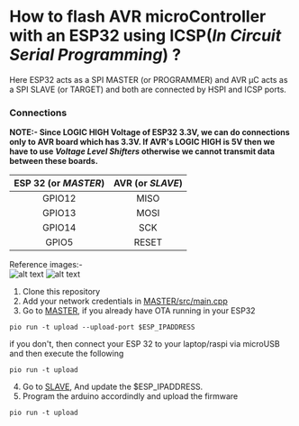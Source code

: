 # How to flash AVR microController with an ESP32 using ICSP(*In Circuit Serial Programming*) ?
Here ESP32 acts as a SPI MASTER (or PROGRAMMER) and AVR μC acts as a SPI SLAVE (or TARGET) and both are connected by HSPI and ICSP ports.
### Connections
**NOTE:- Since LOGIC HIGH Voltage of ESP32 3.3V, we can do connections only to AVR board which has 3.3V. If AVR's LOGIC HIGH is 5V then we have to use _Voltage Level Shifters_ otherwise we cannot transmit data between these boards.**

| ESP 32 (or _MASTER_) | AVR (or _SLAVE_)|
|:---:|:---:|
|GPIO12|MISO|
|GPIO13|MOSI|
|GPIO14|SCK|
|GPIO5|RESET|

Reference images:-\
![alt text](https://encrypted-tbn0.gstatic.com/images?q=tbn:ANd9GcR4Hr-dnKWMa2NF23e36KJhG2Oy2RwCDWpDyIc7jR5-TsRmk2DnhE-Wp0uT3tTM3YvKit4&usqp=CAU)
![alt text](https://circuits4you.com/wp-content/uploads/2018/12/ESP32-Pinout.jpg)

1. Clone this repository
2. Add your network credentials in [MASTER/src/main.cpp](https://github.com/TUdayKiranReddy/Intro-to-UAV/tree/main/ESP32_to_uC/MASTER/src/main.cpp)
3. Go to [MASTER](https://github.com/TUdayKiranReddy/Intro-to-UAV/tree/main/ESP32_to_uC/MASTER), if you already have OTA running in your ESP32
```
pio run -t upload --upload-port $ESP_IPADDRESS
```
if you don't, then connect your ESP 32 to your laptop/raspi via microUSB and then execute the following
```
pio run -t upload
```
4. Go to [SLAVE](https://github.com/TUdayKiranReddy/Intro-to-UAV/tree/main/ESP32_to_uC/SLAVE), And update the $ESP_IPADDRESS.
5. Program the arduino accordindly and upload the firmware
```
pio run -t upload
```
